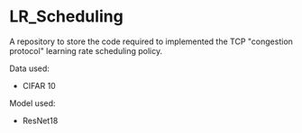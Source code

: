# LR_Scheduling

A repository to store the code required to implemented the TCP "congestion protocol" learning rate scheduling policy.

Data used:
- CIFAR 10

Model used:
- ResNet18
